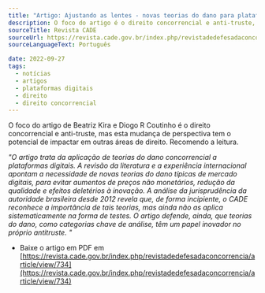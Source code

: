 ```yaml
---
title: "Artigo: Ajustando as lentes - novas teorias do dano para plataformas digitais (Beatriz Kira e Diogo R Coutinho)"
description: O foco do artigo é o direito concorrencial e anti-truste, mas esta mudança de perspectiva tem o potencial de impactar em outras áreas de direito.
sourceTitle: Revista CADE
sourceUrl: https://revista.cade.gov.br/index.php/revistadedefesadaconcorrencia/article/view/734
sourceLanguageText: Português

date: 2022-09-27
tags:
  - notícias
  - artigos
  - plataformas digitais
  - direito
  - direito concorrencial
---
```


O foco do artigo de Beatriz Kira e Diogo R Coutinho é o direito concorrencial e anti-truste, mas esta mudança de perspectiva tem o potencial de impactar em outras áreas de direito. Recomendo a leitura.

_"O artigo trata da aplicação de teorias do dano concorrencial a plataformas digitais. A revisão da literatura e a experiência internacional apontam a necessidade de novas teorias do dano típicas de mercado digitais, para evitar aumentos de preços não monetários, redução da qualidade e efeitos deletérios à inovação. A análise da jurisprudência da autoridade brasileira desde 2012 revela que, de forma incipiente, o CADE reconhece a importância de tais teorias, mas ainda não as aplica sistematicamente na forma de testes. O artigo defende, ainda, que teorias do dano, como categorias chave de análise, têm um papel inovador no próprio antitruste. "_

* Baixe o artigo em PDF em [https://revista.cade.gov.br/index.php/revistadedefesadaconcorrencia/article/view/734](https://revista.cade.gov.br/index.php/revistadedefesadaconcorrencia/article/view/734)
